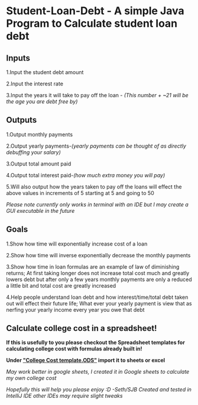 # Student-Loan-Debt - A simple Java Program to Calculate student loan debt

## Inputs 
1.Input the student debt amount

2.Input the interest rate 

3.Input the years it will take to pay off the loan - *(This number + ~21 will be the age you are debt free by)* 

## Outputs

1.Output monthly payments

2.Output yearly payments-*(yearly payments can be thought of as directly debuffing your salary)*

3.Output total amount paid 

4.Output total interest paid-*(how much extra money you will pay)*

5.Will also output how the years taken to pay off the loans will effect the above values in increments of 5 starting at 5 and going to 50 

*Please note currently only works in terminal with an IDE but I may create a GUI executable in the future*

## Goals

1.Show how time will exponentially increase cost of a loan

2.Show how time will inverse exponentially decrease the monthly payments

3.Show how time in loan formulas are an example of law of diminishing returns; At first taking longer does not increase total cost much and greatly lowers debt but after only a few years monthly payments are only a reduced a little bit and total cost are greatly increased 

4.Help people understand loan debt and how interest/time/total debt taken out will effect their future life; What ever your yearly payment is view that as nerfing your yearly income every year you owe that debt

## Calculate college cost in a spreadsheet!

**If this is usefully to you please checkout the Spreadsheet templates for calculating college cost with formulas already built in!**

**Under ["College Cost template.ODS"](https://github.com/Seth22/Student-Loan-Debt/blob/main/College%20cost%20template.ods) import it to sheets or excel**

*May work better in google sheets, I created it in Google sheets to calculate my own college cost*

*Hopefully this will help you please enjoy :D -Seth/SJB* 
*Created and tested in IntelliJ IDE other IDEs may require slight tweaks*
